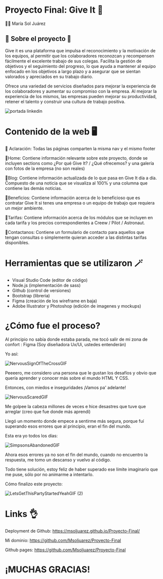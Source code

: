# Proyecto Final: Give It 🚀
😶‍🌫️ María Sol Juárez

## 🙌 Sobre el proyecto 🙌
Give it es una plataforma que impulsa el reconocimiento y la motivación de los equipos, al permitir que los colaboradores reconozcan y recompensen fácilmente el excelente trabajo de sus colegas. Facilita la gestión de objetivos y el seguimiento del progreso, lo que ayuda a mantener al equipo enfocado en los objetivos a largo plazo y a asegurar que se sientan valorados y apreciados en su trabajo diario.

Ofrece una variedad de servicios diseñados para mejorar la experiencia de los colaboradores y aumentar su compromiso con la empresa.
Al mejorar la experiencia de los mismos, las empresas pueden mejorar su productividad, retener el talento y construir una cultura de trabajo positiva.

![portada linkedin](https://github.com/Msoljuarez/Proyecto-Final/assets/131078774/7f29ed77-9008-4cba-bd93-b9f1ae8d8454)



# Contenido de la web 🖥️
🧐 Aclaración: Todas las páginas comparten la misma nav y el mismo footer


📌Home: Contiene información relevante sobre este proyecto, donde se incluyen sections como ¿Por qué Give It? / ¿Qué ofrecemos? y una galería con fotos de la empresa (no son reales)

📌Blog: Contiene información actualizada de lo que pasa en Give It día a día. Compuesto de una noticia que se visualiza al 100% y una columna que contiene las demás noticias.

📌Beneficios: Contiene información acerca de lo beneficioso que es contratar Give It si tenes una empresa o un equipo de trabajo que requiera un mejor ambiente.

📌Tarifas: Contiene información acerca de los módulos que se incluyen en cada tarifa y los precios correspondientes a Creew / Pilot / Astronaut.

📌Contactanos: Contiene un formulario de contacto para aquellos que tengan consultas o simplemente quieran acceder a las distintas tarifas disponibles.



# Herramientas que se utilizaron 🪄

- Visual Studio Code (editor de código)
- Node.js (implementación de sass)
- Github (control de versiones)
- Bootstrap (libreria)
- Figma (creación de los wireframe en baja)
- Adobe Illustrator y Photoshop (edición de imagenes y mockups)


# ¿Cómo fue el proceso?

Al principio no sabía donde estaba parada, me tocó salir de mi zona de confort : Figma (Soy diseñadora Ux/Ui, ustedes entenderán)

Yo así:

![NervousSignOfTheCrossGIF](https://github.com/Msoljuarez/Proyecto-Final/assets/131078774/e8c7a8cb-a86b-4389-a499-886a1c9dc122)

Peeeero, me considero una persona que le gustan los desafíos y obvio que quería aprender y conocer más sobre el mundo HTML Y CSS. 

Entonces, con miedos e inseguridades ¡Vamos pa' adelante!

![NervousScaredGIF](https://github.com/Msoljuarez/Proyecto-Final/assets/131078774/0c956c07-8189-4f8c-a742-44bd9bd22b67)

Me golpee la cabeza millones de veces e hice desastres que tuve que arreglar (creo que fue donde más aprendí) 

Llegó un momento donde empece a sentirme más segura, porque fuí superando esos errores que al principio, eran el fin del mundo.

Esta era yo todos los días:

![SimpsonsAbandonedGIF](https://github.com/Msoljuarez/Proyecto-Final/assets/131078774/c83f8808-e2b3-4add-a6d6-c269395517ef)

Ahora esos errores ya no son el fin del mundo, cuando no encuentro la respuesta, me tomo un descanso y vuelvo al código.

Todo tiene solución, estoy feliz de haber superado ese límite imaginario que me puse, sólo por no animarme a intentarlo.

Cómo finalizo este proyecto:

![LetsGetThisPartyStartedYeahGIF (2)](https://github.com/Msoljuarez/Proyecto-Final/assets/131078774/64f1ec0c-6731-4a76-912d-a2324a7ccb84)


# Links 👌

Deployment de Github: https://msoljuarez.github.io/Proyecto-Final/

Mi dominio: https://github.com/Msoljuarez/Proyecto-Final

Github pages: https://github.com/Msoljuarez/Proyecto-Final

# ¡MUCHAS GRACIAS!








 
